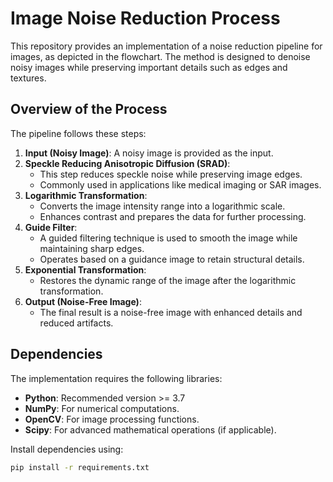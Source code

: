 # Image Noise Reduction Process

This repository provides an implementation of a noise reduction pipeline for images, as depicted in the flowchart. The method is designed to denoise noisy images while preserving important details such as edges and textures.

## Overview of the Process

The pipeline follows these steps:

1. **Input (Noisy Image)**: A noisy image is provided as the input.
2. **Speckle Reducing Anisotropic Diffusion (SRAD)**: 
   - This step reduces speckle noise while preserving image edges.
   - Commonly used in applications like medical imaging or SAR images.
3. **Logarithmic Transformation**:
   - Converts the image intensity range into a logarithmic scale.
   - Enhances contrast and prepares the data for further processing.
4. **Guide Filter**:
   - A guided filtering technique is used to smooth the image while maintaining sharp edges.
   - Operates based on a guidance image to retain structural details.
5. **Exponential Transformation**:
   - Restores the dynamic range of the image after the logarithmic transformation.
6. **Output (Noise-Free Image)**:
   - The final result is a noise-free image with enhanced details and reduced artifacts.

## Dependencies

The implementation requires the following libraries:
- **Python**: Recommended version >= 3.7
- **NumPy**: For numerical computations.
- **OpenCV**: For image processing functions.
- **Scipy**: For advanced mathematical operations (if applicable).

Install dependencies using:
```bash
pip install -r requirements.txt
 
